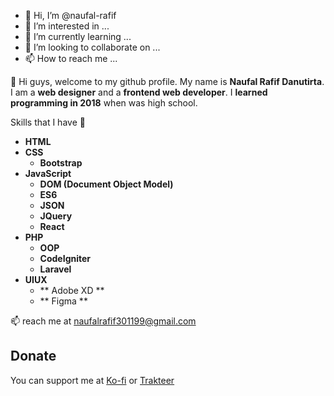 - 👋 Hi, I’m @naufal-rafif
- 👀 I’m interested in ...
- 🌱 I’m currently learning ...
- 💞️ I’m looking to collaborate on ...
- 📫 How to reach me ...

👋 Hi guys, welcome to my github profile. My name is **Naufal Rafif Danutirta**. I am a **web designer** and a **frontend web developer**.  I **learned programming in 2018** when was high school.

 Skills that I have 👀

 * **HTML**
 * **CSS**
   * **Bootstrap**
 * **JavaScript**
   * **DOM (Document Object Model)**
   * **ES6**
   * **JSON**
   * **JQuery**
   * **React**
 * **PHP**
   * **OOP**
   * **CodeIgniter**
   * **Laravel**
 * **UIUX**
   * ** Adobe XD **
   * ** Figma **
   
 📫 reach me at <a href="mailto:email@example.com">naufalrafif301199@gmail.com</a>
 
  ## Donate
 You can support me at [Ko-fi](https://paypal.com/naufalrafif11) or [Trakteer](https://trakteer.id/naufalrafif)
